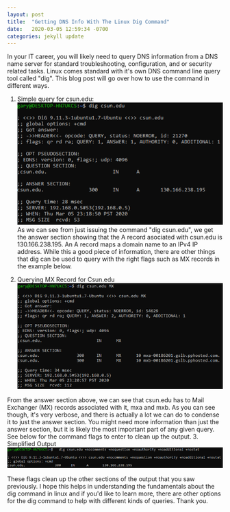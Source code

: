 ```yaml
---
layout: post
title:  "Getting DNS Info With The Linux Dig Command"
date:   2020-03-05 12:59:34 -0700
categories: jekyll update
---
```

In your IT career, you will likely need to query DNS information from a DNS name server for standard troubleshooting, configuration, and or security related tasks.
Linux comes standard with it's own DNS command line query tool called "dig".  This blog post will go over how to use the command in different ways.
1. Simple query for csun.edu:
![Alt](/photos/dig1.png "dig1")
As we can see from just issuing the command "dig csun.edu", we get the answer section showing that the A record asociated with csun.edu is 130.166.238.195.  An A record maps a domain name to an IPv4 IP address.  While this a good piece of information, there are other things that dig can be used to query with the right flags such as MX records in the example below.

2. Querying MX Record for Csun.edu
![Alt](/photos/dig2.png "dig2")

From the answer section above, we can see that csun.edu has to Mail Exchanger (MX) records associated with it, mxa and mxb.  As you can see though, it's very verbose, and there is actually a lot we can do to condense it to just the answer section.  You might need more information than just the answer section, but it is likely the most important part of any given query.  See below for the command flags to enter to clean up the output.
3. Simplified Output 
![Alt](/photos/dig3.png "dig3")

These flags clean up the other sections of the output that you saw previously.  I hope this helps in understanding the fundamentals about the dig command in linux and if you'd like to learn more, there are other options for the dig command to help with different kinds of queries.  Thank you.